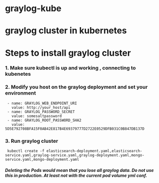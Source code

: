 # graylog-kube
# graylog cluster in kubernetes
# Steps to install graylog cluster 

### 1. Make sure kubectl is up and working , connecting to kubenetes

### 2. Modify you host on the graylog deployment and set your environment
```
 - name: GRAYLOG_WEB_ENDPOINT_URI
   value: http://your_host/api
 - name: GRAYLOG_PASSWORD_SECRET
   value: somesaltpassword
 - name: GRAYLOG_ROOT_PASSWORD_SHA2
   value: 5D5E792708BFA15F0AB42E817B4E69379777D2722E0529DFB031C0B847DB137D
```

### 3. Run graylog cluster 
```
 kubectl create -f elasticsearch-deployment.yaml,elasticsearch-service.yaml,graylog-service.yaml,graylog-deployment.yaml,mongo-service.yaml,mongo-deployment.yaml
```

##### Deleting the Pods would mean that you lose all graylog data. Do not use this in production. At least not with the current pod volume yml conf.
